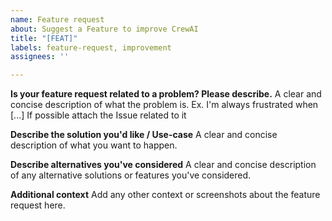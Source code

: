 ```yaml
---
name: Feature request
about: Suggest a Feature to improve CrewAI
title: "[FEAT]"
labels: feature-request, improvement
assignees: ''

---
```


**Is your feature request related to a problem? Please describe.**
A clear and concise description of what the problem is. Ex. I'm always frustrated when [...]
If possible attach the Issue related to it

**Describe the solution you'd like / Use-case**
A clear and concise description of what you want to happen.

**Describe alternatives you've considered**
A clear and concise description of any alternative solutions or features you've considered.

**Additional context**
Add any other context or screenshots about the feature request here.
